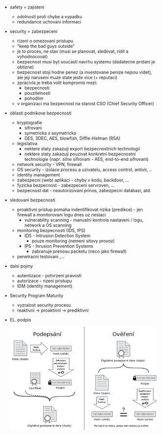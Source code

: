 - safety = zajisteni
    - odolnosti proti chybe a vypadku
    - redundance uchovani informaci

- security = zabezpeceni
    - rizeni o omezovani pristupu
    - "keep the bad guys outside"
    - je to proces, ne stav (musi se planovat, sledovat, ridit a vyhodnocovat)
    - bezpecnost musi byt soucasti navrhu systemu (dadatecne pridani je obtizne)
    - bezpecnost stoji hodne penez (a investovane penize nejsou videt), ale jeji naruseni muze state jeste vice (+ reputaci)
    - zpracivla je treba volit kompromis mezi:
        - bezpecnosti
        - pouzitelnosti
        - pohodlim
    - v organizaci ma bezpecnost na starost CSO (Chief Security Officer)

- oblasti podnikove bezpecnosti
    - kryptografie
        - sifrovani
        - symetricka x asymetricka
        - DES, 3DEC, AES, blowfish, Diffie-Helman (RSA)
    - legislativa
        - nektere staty zakazuji export bezpecnostnich technologii
        - nektere staty zakazuji pouzivat konkretni bezpecnostni technologie (napr. silne sifrovani - AES, end-to-end sifrovani)
    - network security - VPN, firewall
    - OS security - izolace procesu a uzivatelu, access control, antivir, ..
    - identity management
    - zabezpecni (web) aplikaci - chyby v kodu, backdoor, ...
    - fyzicka bezpecnost - zabezpeceni servroven, ...
    - bezpecnost dat - neautorizovani prinos, zabezpecni databazi, atd.

- sledovani bezpecnosti
    - proaktivni pristup pomaha indentifikovat rizika (predikce) - jen firewall a monitorovani logu dnes uz nestaci
        - vulnerability scanning - manualni kontrola nastaveni / logu, network a OS scanning
    - monitoring bezpecnosti (IDS, IPS)
        - IDS - Intrusion Detection System
            - pouze monitoring (nemeni sitovy provoz)
        - IPS - Inrusion Prevention Systems
            - zabranuje prenosu packetu (neco jako firewall)
    - penetracni testovani ,...

- dalsi pojmy
    - autentizace - potvrzeni pravosti
    - autorizace - rizeni pristupu
    - IDM (identity management)

- Security Program Maturity
    - vyzralost security procesu
    - reaktivni -> proaktivni -> prediktivni

- EL. podpis

    <img src="../img/23-IT_security/01.png">